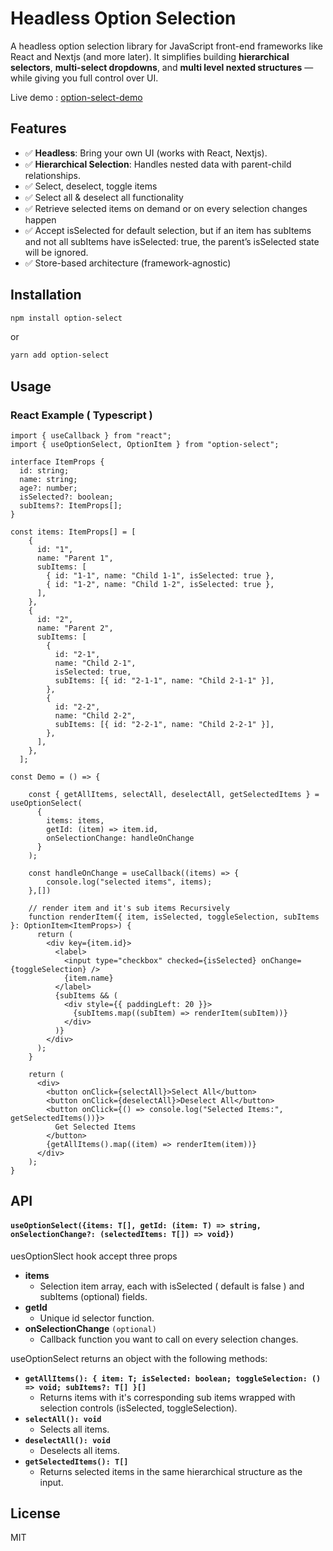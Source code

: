# Headless Option Selection

A headless option selection library for JavaScript front-end frameworks like React and Nextjs (and more later). It simplifies building **hierarchical selectors**, **multi-select dropdowns**, and **multi level nexted structures** — while giving you full control over UI.

Live demo :  [option-select-demo](https://stackblitz.com/edit/sb1-mtgegjcy?file=src%2FApp.tsx)

## Features

- ✅ **Headless**: Bring your own UI (works with React, Nextjs).
- ✅ **Hierarchical Selection**: Handles nested data with parent-child relationships.
- ✅ Select, deselect, toggle items
- ✅ Select all & deselect all functionality
- ✅ Retrieve selected items on demand or on every selection changes happen
- ✅ Accept isSelected for default selection, but if an item has subItems and not all subItems have isSelected: true, the parent’s isSelected state will be ignored.
- ✅ Store-based architecture (framework-agnostic)

## Installation

```sh
npm install option-select
```

or

```sh
yarn add option-select
```

## Usage

### React Example ( Typescript )

```tsx
import { useCallback } from "react";
import { useOptionSelect, OptionItem } from "option-select";

interface ItemProps {
  id: string;
  name: string;
  age?: number;
  isSelected?: boolean;
  subItems?: ItemProps[];
}

const items: ItemProps[] = [
    {
      id: "1",
      name: "Parent 1",
      subItems: [
        { id: "1-1", name: "Child 1-1", isSelected: true },
        { id: "1-2", name: "Child 1-2", isSelected: true },
      ],
    },
    {
      id: "2",
      name: "Parent 2",
      subItems: [
        {
          id: "2-1",
          name: "Child 2-1",
          isSelected: true,
          subItems: [{ id: "2-1-1", name: "Child 2-1-1" }],
        },
        {
          id: "2-2",
          name: "Child 2-2",
          subItems: [{ id: "2-2-1", name: "Child 2-2-1" }],
        },
      ],
    },
  ];

const Demo = () => {

    const { getAllItems, selectAll, deselectAll, getSelectedItems } = useOptionSelect(
      {
        items: items,
        getId: (item) => item.id,
        onSelectionChange: handleOnChange
      }
    );

    const handleOnChange = useCallback((items) => {
        console.log("selected items", items);
    },[])

    // render item and it's sub items Recursively
    function renderItem({ item, isSelected, toggleSelection, subItems }: OptionItem<ItemProps>) {
      return (
        <div key={item.id}>
          <label>
            <input type="checkbox" checked={isSelected} onChange={toggleSelection} />
            {item.name}
          </label>
          {subItems && (
            <div style={{ paddingLeft: 20 }}>
              {subItems.map((subItem) => renderItem(subItem))}
            </div>
          )}
        </div>
      );
    }
    
    return (
      <div>
        <button onClick={selectAll}>Select All</button>
        <button onClick={deselectAll}>Deselect All</button>
        <button onClick={() => console.log("Selected Items:", getSelectedItems())}>
          Get Selected Items
        </button>
        {getAllItems().map((item) => renderItem(item))}
      </div>
    );
}
```

## API

#### `useOptionSelect({items: T[], getId: (item: T) => string, onSelectionChange?: (selectedItems: T[]) => void})`

uesOptionSlect hook accept three props

- **items**
  - Selection item array, each with isSelected ( default is false ) and subItems (optional) fields.
- **getId**
  - Unique id selector function.
- **onSelectionChange** `(optional)`
  - Callback function you want to call on every selection changes.

useOptionSelect returns an object with the following methods:

- **`getAllItems(): { item: T; isSelected: boolean; toggleSelection: () => void; subItems?: T[] }[]`**
  - Returns items with it's corresponding sub items wrapped with selection controls (isSelected, toggleSelection).
- **`selectAll(): void`**
  - Selects all items.
- **`deselectAll(): void`**
  - Deselects all items.
- **`getSelectedItems(): T[]`**
  - Returns selected items in the same hierarchical structure as the input.

## License

MIT

